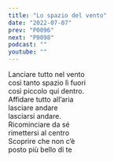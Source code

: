 ```yaml
---
title: "Lo spazio del vento"
date: "2022-07-07"
prev: "P0096"
next: "P0098"
podcast: ""
youtube: ""
---
```


Lanciare tutto nel vento  
così tanto spazio lì fuori  
così piccolo qui dentro.  
Affidare tutto all’aria  
lasciare andare  
lasciarsi andare.  
Ricominciare da sé  
rimettersi al centro  
Scoprire che non c’è  
posto più bello di te

